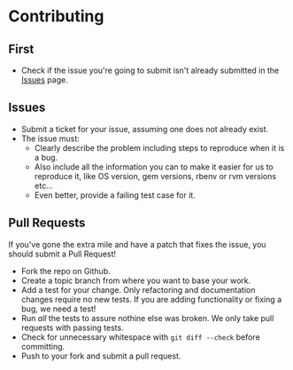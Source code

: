 # Contributing

## First

* Check if the issue you're going to submit isn't already submitted in
  the [Issues](https://github.com/aziz/tmuxinator/issues) page.

## Issues

* Submit a ticket for your issue, assuming one does not already exist.
* The issue must:
  * Clearly describe the problem including steps to reproduce when it is a bug.
  * Also include all the information you can to make it easier for us to reproduce it,
    like OS version, gem versions, rbenv or rvm versions etc...
  * Even better, provide a failing test case for it.

## Pull Requests

If you've gone the extra mile and have a patch that fixes the issue, you
should submit a Pull Request!

* Fork the repo on Github.
* Create a topic branch from where you want to base your work.
* Add a test for your change. Only refactoring and documentation changes
  require no new tests. If you are adding functionality or fixing a bug,
  we need a test!
* Run _all_ the tests to assure nothine else was broken. We only take pull requests with passing tests.
* Check for unnecessary whitespace with `git diff --check` before committing.
* Push to your fork and submit a pull request.
